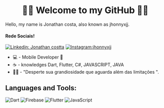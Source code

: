 <h1 align="center">
	🚀📱 Welcome to my GitHub 📱🚀
</h1>

 Hello, my name is Jonathan costa, also known as jhonnyxjj.

#### Rede Sociais!

[![Linkedin: Jonathan costta](https://img.shields.io/badge/-jonathan-blue?style=flat-square&logo=Linkedin&logoColor=white&link=LINK-DO-SEU-LINKEDIN)](https://www.linkedin.com/in/jonathan-martin555/)
[![Instagram:jhonnyxjj](https://img.shields.io/badge/-jhonnyxjj-DF0174?style=flat-square&logo=instagram&logoColor=white&link=LINK-DO-SEU-INSTAGRAM)](https://www.instagram.com/jhonnyxjj/)


- 💻 - Mobile Developer 📱
- ☕ - knowledges Dart, Flutter, C#, JAVASCRIPT, JAVA
- 👨‍💻 - "Desperte sua grandiosidade que aguarda além das limitações ".
    

## **Languages and Tools:**  

![Dart](https://img.shields.io/badge/Dart-0175C2?style=for-the-badge&logo=dart&logoColor=white)
![Firebase](https://img.shields.io/badge/Firebase-F29D0C?style=for-the-badge&logo=firebase&logoColor=white)
![Flutter](https://img.shields.io/badge/Flutter-02569B?style=for-the-badge&logo=flutter&logoColor=white)
![JavaScript]([https://img.shields.io/badge/JavaScript-yellow](https://img.shields.io/badge/JavaScript-yellow?style=for-the-badge&logo=javascript))

<h1>
</h1>


